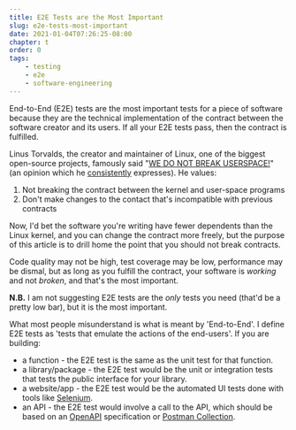 ```yaml
---
title: E2E Tests are the Most Important
slug: e2e-tests-most-important
date: 2021-01-04T07:26:25-08:00
chapter: t
order: 0
tags:
    - testing
    - e2e
    - software-engineering
---
```


End-to-End (E2E) tests are the most important tests for a piece of software because they are the technical implementation of the contract between the software creator and its users. If all your E2E tests pass, then the contract is fulfilled.

Linus Torvalds, the creator and maintainer of Linux, one of the biggest open-source projects, famously said "[WE DO NOT BREAK USERSPACE!](https://lkml.org/lkml/2012/12/23/75)" (an opinion which he [consistently](https://lwn.net/Articles/172989/) expresses). He values:

1. Not breaking the contract between the kernel and user-space programs
2. Don't make changes to the contact that's incompatible with previous contracts

Now, I'd bet the software you're writing have fewer dependents than the Linux kernel, and you can change the contract more freely, but the purpose of this article is to drill home the point that you should not break contracts.

Code quality may not be high, test coverage may be low, performance may be dismal, but as long as you fulfill the contract, your software is _working_ and not _broken_, and that's the most important.

**N.B.** I am not suggesting E2E tests are the _only_ tests you need (that'd be a pretty low bar), but it is the most important.

What most people misunderstand is what is meant by 'End-to-End'. I define E2E tests as 'tests that emulate the actions of the end-users'. If you are building:

- a function - the E2E test is the same as the unit test for that function.
- a library/package - the E2E test would be the unit or integration tests that tests the public interface for your library.
- a website/app - the E2E test would be the automated UI tests done with tools like [Selenium](https://www.selenium.dev/).
- an API - the E2E test would involve a call to the API, which should be based on an [OpenAPI](https://www.openapis.org/) specification or [Postman Collection](https://www.postman.com/collection/).
